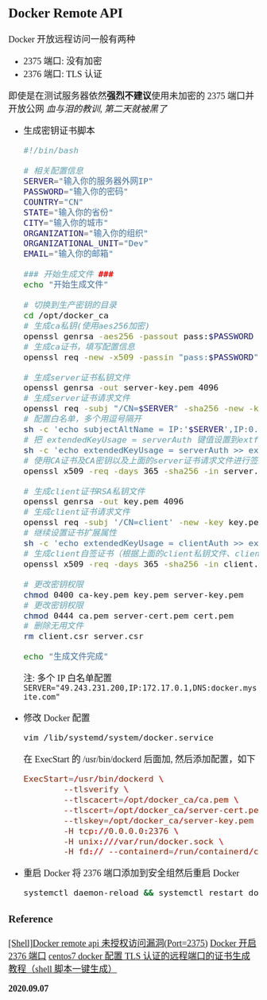 <font size=4 face='楷体'>

## Docker Remote API

Docker 开放远程访问一般有两种

- 2375 端口: 没有加密
- 2376 端口: TLS 认证

即使是在测试服务器依然**强烈不建议**使用未加密的 2375 端口并开放公网
_血与泪的教训, 第二天就被黑了_

- 生成密钥证书脚本

  ```bash
  #!/bin/bash

  # 相关配置信息
  SERVER="输入你的服务器外网IP"
  PASSWORD="输入你的密码"
  COUNTRY="CN"
  STATE="输入你的省份"
  CITY="输入你的城市"
  ORGANIZATION="输入你的组织"
  ORGANIZATIONAL_UNIT="Dev"
  EMAIL="输入你的邮箱"

  ### 开始生成文件 ###
  echo "开始生成文件"

  # 切换到生产密钥的目录
  cd /opt/docker_ca
  # 生成ca私钥(使用aes256加密)
  openssl genrsa -aes256 -passout pass:$PASSWORD  -out ca-key.pem 4096
  # 生成ca证书，填写配置信息
  openssl req -new -x509 -passin "pass:$PASSWORD" -days 365 -key ca-key.pem -sha256 -out ca.pem -subj "/C=$COUNTRY/ST=$STATE/L=$CITY/O=$ORGANIZATION/OU=$ORGANIZATIONAL_UNIT/CN=$SERVER/emailAddress=$EMAIL"

  # 生成server证书私钥文件
  openssl genrsa -out server-key.pem 4096
  # 生成server证书请求文件
  openssl req -subj "/CN=$SERVER" -sha256 -new -key server-key.pem -out server.csr
  # 配置白名单，多个用逗号隔开
  sh -c 'echo subjectAltName = IP:'$SERVER',IP:0.0.0.0 >> extfile.cnf'
  # 把 extendedKeyUsage = serverAuth 键值设置到extfile.cnf文件里，限制扩展只能用在服务器认证
  sh -c 'echo extendedKeyUsage = serverAuth >> extfile.cnf'
  # 使用CA证书及CA密钥以及上面的server证书请求文件进行签发，生成server自签证书
  openssl x509 -req -days 365 -sha256 -in server.csr -CA ca.pem -CAkey ca-key.pem -passin "pass:$PASSWORD" -\CAcreateserial -out server-cert.pem -extfile extfile.cnf

  # 生成client证书RSA私钥文件
  openssl genrsa -out key.pem 4096
  # 生成client证书请求文件
  openssl req -subj '/CN=client' -new -key key.pem -out client.csr
  # 继续设置证书扩展属性
  sh -c 'echo extendedKeyUsage = clientAuth >> extfile.cnf'
  # 生成client自签证书（根据上面的client私钥文件、client证书请求文件生成）
  openssl x509 -req -days 365 -sha256 -in client.csr -CA ca.pem -CAkey ca-key.pem -passin "pass:$PASSWORD" -\CAcreateserial -out cert.pem -extfile extfile.cnf

  # 更改密钥权限
  chmod 0400 ca-key.pem key.pem server-key.pem
  # 更改密钥权限
  chmod 0444 ca.pem server-cert.pem cert.pem
  # 删除无用文件
  rm client.csr server.csr

  echo "生成文件完成"
  ```

  注: 多个 IP 白名单配置 `SERVER="49.243.231.200,IP:172.17.0.1,DNS:docker.mysite.com"`

- 修改 Docker 配置

  ```bash
  vim /lib/systemd/system/docker.service
  ```

  在 ExecStart 的 /usr/bin/dockerd 后面加\, 然后添加配置，如下

  ```conf
  ExecStart=/usr/bin/dockerd \
          --tlsverify \
          --tlscacert=/opt/docker_ca/ca.pem \
          --tlscert=/opt/docker_ca/server-cert.pem \
          --tlskey=/opt/docker_ca/server-key.pem \
          -H tcp://0.0.0.0:2376 \
          -H unix:///var/run/docker.sock \
          -H fd:// --containerd=/run/containerd/containerd.sock
  ```

- 重启 Docker
  将 2376 端口添加到安全组然后重启 Docker
  ```bash
  systemctl daemon-reload && systemctl restart docker
  ```

### Reference

[[Shell]Docker remote api 未授权访问漏洞(Port=2375)](https://www.cnblogs.com/-mo-/p/11529387.html)
[Docker 开启 2376 端口](https://blog.csdn.net/Assassin_EZI0/article/details/105167118)
[centos7 docker 配置 TLS 认证的远程端口的证书生成教程（shell 脚本一键生成）](https://blog.csdn.net/qq_21187515/article/details/90268345)

**2020.09.07**
